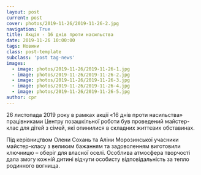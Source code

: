 ```yaml
---
layout: post
current: post
cover: photos/2019-11-26/2019-11-26-2.jpg
navigation: True
title: Акція - 16 днів проти насильства
date: 2019-11-26 10:00:00
tags: Новини
class: post-template
subclass: 'post tag-news'
images:
  - image: photos/2019-11-26/2019-11-26-1.jpg
  - image: photos/2019-11-26/2019-11-26-2.jpg
  - image: photos/2019-11-26/2019-11-26-3.jpg
  - image: photos/2019-11-26/2019-11-26-4.jpg
  - image: photos/2019-11-26/2019-11-26-5.jpg
author: cpr
---
```


26 листопада 2019 року в рамках акції «16 днів проти насильства» працівниками Центру позашкільної роботи  був проведений майстер-клас для дітей з сімей, які опинилися в складних життєвих обставинах.

Під керівництвом  Олени Сохань та Аліни Морозинської учасники майстер-класу з великим бажанням та задоволенням виготовили ключницю – оберіг для власної оселі. Особлива атмосфера творчості дала змогу  кожній дитині відчути особисту відповідальність за тепло родинного вогнища.
